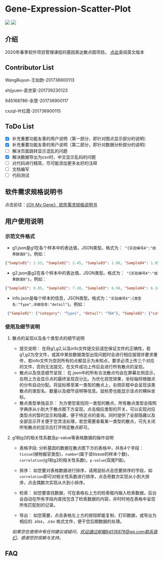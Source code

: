 # Gene-Expression-Scatter-Plot
<img src="https://img.shields.io/badge/language-javascript-F1E05A.svg"/>        <img src="https://img.shields.io/github/last-commit/lanlab-org/GeneExpressionScatterPlot-Yu-Ye/叶红霞-201736900115-ContributorList.svg"/>

## 介绍

2020年春季软件项目管理课程的基因表达散点图项目。
[点此](https://github.com/lanlab-org/GeneExpressionScatterPlot-Yu-Ye/blob/叶红霞-201736900115-ContributorList/README_en.md)查阅英文版本

## Contributor List

WangRuyun-王如韵-201736900113

shijyuen-袁世家-201739230123

945168786-余慧-201736900117

cxzql-叶红霞-201736900115

## ToDo List

- [x] 补充重要功能友善的用户说明（第一部分，即针对图点显示部分的说明）
- [x] 补充重要功能友善的用户说明（第二部分，即针对数据分析部分的说明）
- [ ] 解决页面跳转显示混乱的问题
- [x] 解决数据导出为csv时，中文显示乱码的问题
- [ ] 对代码进行精简，尽可能添加更多友好的注释
- [ ] 文档编写
- [ ] 代码测试

## 软件需求规格说明书

点击前往：[《Oh My Gene》 软件需求规格说明书](https://omg-se-201736900117.readthedocs.io/en/latest/)

## 用户使用说明

### 示范文件格式

* g1.json是g1在各个样本中的表达值，JSON类型。格式为：` "{实验编号A":"结果数值B"}`。例如：

```json
{"Sample01": 2.53, "Sample02": 2.45, "Sample03": 1.88, "Sample04": 1.85, "Sample05": 1.94}
```

* g2.json是g2在各个样本中的表达值，JSON类型。格式为：` "{实验编号A":"结果数值B"}`。例如：

```json
{"Sample01": 9.05, "Sample02": 7.20, "Sample03": 6.94, "Sample04": 6.34, "Sample05": 6.78}
```

* info.json是每个样本的信息，JSON类型。格式为：`"实验编号X":{类型名:"Type",详细信息:"detail"}`。例如：

```json
 {"Sample01": {"category": "Type1", "detail": "TBA"}, "Sample02": {"category": "Type1", "detail": "TBA"}, "Sample03": {"category": "Type1", "detail": "TBA"}, "Sample04": {"category": "Type1", "detail": "TBA"}, "Sample05": {"category": "Type1", "detail": "TBA"}}
```



### 使用及细节说明

1. 散点的呈现以及各个类型点的细节说明 						
     * 提交说明：
         在将g1,g2,以及info文件提交前请您保证文件的正确性，若g1,g2为空文件，或其中某些数据类型出现问题时会进行相应报错并要求重传，若info文件为空则所有的点都显示为未知点，要求必须上传三个对应的文件，否则无法提交。在文件成功上传后会进行所有散点的呈现。
     * 散点以及信息细节呈现：
         在.json中的所有合法散点均会在屏幕左侧显示，右侧上方会显示点的最终呈现百分比。为优化视觉效果，坐标轴将根据点的分布自动分配。将鼠标移至某一类型的散点上，右侧灰框中会呈现该类散点的类型名、数量以及细节说明等信息。鼠标旁也能显示该点的横纵坐标。
      * 散点类型单独显示：
         为方便您查找同一类型的散点，所有散点类型会按照字典序从小到大于散点图下方呈现，点击相应类型的开关，可以实现对应类型点的暂时显示和隐藏，便于特定点的查询。同时提供了全部隐藏以及全部显示开关便于您灵活处理，若您需要查看某一类型的散点，可先关闭所有散点的显示后打开特定散点即可。
   
2. g1和g2的相关性系数及p-value等表格数据的操作说明
     * 表格字段:
         分析基因的数据在散点图下方的表格中，共有4个字段：`tissue`(植物器官类型)，`number`(属于该tissue的样本个数)，`correlation`(g1和g2的相关性系数)，`p-value`(双尾P值)。

     * 排序：
         如您要对表格数据进行排序，请用鼠标点击您要排序的字段，如`correlation`即可对相关性系数进行排序，点击奇数次实现从小到大排序，点击偶数次实现从大到小排序。
     * 检索：
         如您要查找数据，可在表格右上方的检索框内输入检索数据，后台会自动在所有字段内查找包含了检索数据的内容，并时时地在表格中呈现所有匹配到的记录。
     * 导出：
         如您需要，点击表格左上方的按钮即能复制、打印数据，或导出为相应的 .xlsx，.csv 格式文件，便于您后期数据的处理。

     *如果您在使用中有任何建议或疑问，欢迎通过邮箱94516876@qq.com联系我们，感谢您的信赖与支持。*

## FAQ
